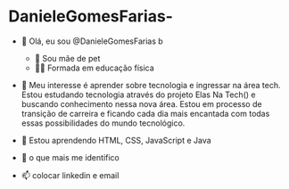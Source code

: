# DanieleGomesFarias-
- 👋 Olá, eu sou @DanieleGomesFarias b
     - 🐶 Sou mãe de pet
     - 🏋️‍♀️ Formada em educação física
- 👀 Meu interesse é aprender sobre tecnologia e ingressar na área tech.
Estou estudando tecnologia através do projeto Elas Na Tech() e buscando conhecimento nessa nova área. Estou em processo de transição de carreira e ficando cada dia mais encantada com todas essas possibilidades do mundo tecnológico.

- 🌱 Estou aprendendo HTML, CSS, JavaScript e Java

- 💞️ o que mais me identifico

- 📫 colocar linkedin e email
